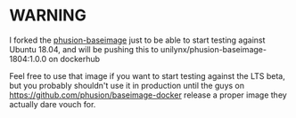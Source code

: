 # WARNING

I forked the [phusion-baseimage](https://github.com/phusion/baseimage-docker) just to be able to start testing against Ubuntu 18.04, and will be pushing this to unilynx/phusion-baseimage-1804:1.0.0 on dockerhub

Feel free to use that image if you want to start testing against the LTS beta, but you probably shouldn't use it in production until the guys
on https://github.com/phusion/baseimage-docker release a proper image they actually dare vouch for.
